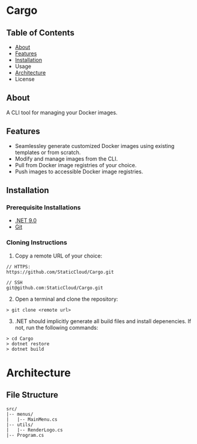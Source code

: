 # Cargo

## Table of Contents
- [About](#About)
- [Features](#Features)
- [Installation](#Installation)
- Usage
- [Architecture](#Architecture)
- License

## About
A CLI tool for managing your Docker images.

## Features
- Seamlessley generate customized Docker images using existing templates or from scratch.
- Modify and manage images from the CLI.
- Pull from Docker image registries of your choice.
- Push images to accessible Docker image registries.

## Installation

### Prerequisite Installations
- [.NET 9.0](https://dotnet.microsoft.com/en-us/download)  
- [Git](https://git-scm.com/downloads)

### Cloning Instructions

1. Copy a remote URL of your choice:  
``` 
// HTTPS:
https://github.com/StaticCloud/Cargo.git
```

```
// SSH
git@github.com:StaticCloud/Cargo.git
```

2. Open a terminal and clone the repository:
```
> git clone <remote url>
```

3. .NET should implicitly generate all build files and install depenencies. If not, run the following commands:
```
> cd Cargo
> dotnet restore
> dotnet build
```

# Architecture

## File Structure
```
src/
|-- menus/
|   |-- MainMenu.cs
|-- utils/
|   |-- RenderLogo.cs
|-- Program.cs
```
